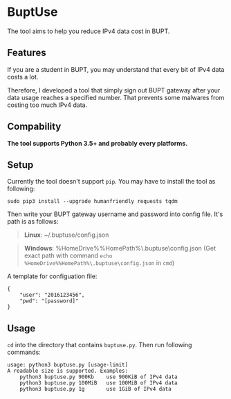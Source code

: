 # BuptUse
The tool aims to help you reduce IPv4 data cost in BUPT.

Features
---

If you are a student in BUPT, you may understand that every bit of IPv4 data costs a lot. 

Therefore, I developed a tool that simply sign out BUPT gateway after your data usage reaches a specified number. That prevents some malwares from costing too much IPv4 data.

Compability
---

**The tool supports Python 3.5+ and probably every platforms.**

Setup
---

Currently the tool doesn't support `pip`. You may have to install the tool as following:

    sudo pip3 install --upgrade humanfriendly requests tqdm

Then write your BUPT gateway username and password into config file. It's path is as follows:

> **Linux**: ~/.buptuse/config.json

> **Windows**: %HomeDrive%%HomePath%\\.buptuse\\config.json
> (Get exact path with command `echo %HomeDrive%%HomePath%\.buptuse\config.json` in `cmd`)

A template for configuation file:

    {
        "user": "2016123456",
        "pwd": "[password]"
    }

Usage
---
`cd` into the directory that contains `buptuse.py`. Then run following commands:

    usage: python3 buptuse.py [usage-limit]
    A readable size is supported. Examples:
        python3 buptuse.py 900Kb    use 900KiB of IPv4 data
        python3 buptuse.py 100MiB   use 100MiB of IPv4 data
        python3 buptuse.py 1g       use 1GiB of IPv4 data